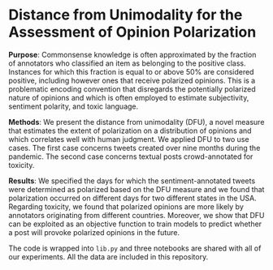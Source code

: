 # Distance from Unimodality for the Assessment of Opinion Polarization

__Purpose__: Commonsense knowledge is often approximated by the fraction of annotators who classified an item as belonging to the positive class. Instances for which this fraction is equal to or above 50% are considered positive, including however ones that receive polarized opinions. This is a problematic encoding convention that disregards the potentially polarized nature of opinions and which is often employed to estimate subjectivity, sentiment polarity, and toxic language.
 
__Methods__: We present the distance from unimodality (DFU), a novel measure that estimates the extent of polarization on a distribution of opinions and which correlates well with human judgment. We applied DFU to two use cases. The first case concerns tweets created over nine months during the pandemic. The second case concerns textual posts crowd-annotated for toxicity.

__Results__: We specified the days for which the sentiment-annotated tweets were determined as polarized based on the DFU measure and we found that polarization occurred on different days for two different states in the USA. Regarding toxicity, we found that polarized opinions are more likely by annotators originating from different countries. Moreover, we show that DFU can be exploited as an objective function to train models to predict whether a post will provoke polarized opinions in the future.
 
The code is wrapped into `lib.py` and three notebooks are shared with all of our experiments. All the data are included in this repository.

